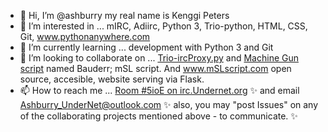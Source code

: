 - 👋 Hi, I’m @ashburry my real name is Kenggi Peters
- 👀 I’m interested in ... mIRC, Adiirc, Python 3, Trio-python, HTML, CSS, Git, <a href="https://www.pythonanywhere.com" title="Python web hosting, learn to code with a teacher">www.pythonanywhere.com</a>
- 🌱 I’m currently learning ... development with Python 3 and Git
- 💞️ I’m looking to collaborate on ... <a href="https://github.com/ashburrry-chat-irc/trio-ircproxy" title="trio-ircproxy CONNECT python proxy server for IRC clients">Trio-ircProxy.py</a> and <a href="https://github.com/ashburry-chat-irc/bauderr" title="mIRC and Adiirc script named Bauderr">Machine Gun script</a> named Bauderr; mSL script. And <a href="https://github.com/ashburry-chat-irc/mslscript.com">www.mSLscript.com</a> open source, accesible, website serving via Flask.
- 📫 How to reach me ... <a href="https://www.UnderNet.org/" title="open a new server window and join channel #5ioE, fun and safe.">Room #5ioE on irc.Undernet.org</a> ✨ and email Ashburry_UnderNet@outlook.com ✨ also, you may "post Issues" on any of the collaborating projects mentioned above - to communicate. ✨

<!---
ashburry-chat-irc/ashburry-chat-irc is a ✨ special ✨ repository because its `README.md` (this file) appears on your GitHub profile.
You can click the Preview link to take a look at your changes.
--->
